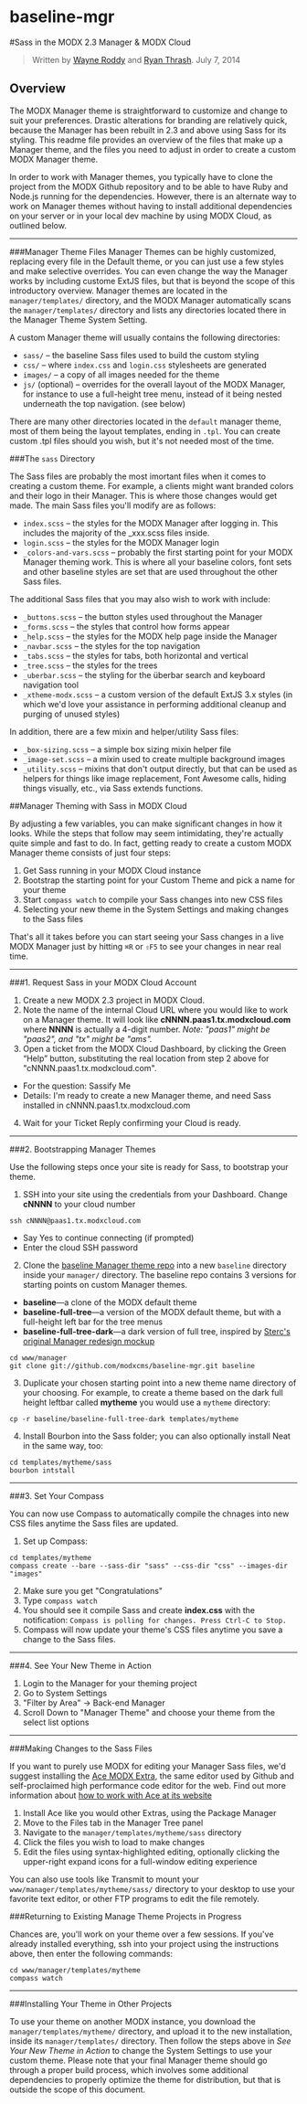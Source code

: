 baseline-mgr
============

#Sass in the MODX 2.3 Manager & MODX Cloud


> Written by [Wayne Roddy](wayne@modx.com) and [Ryan Thrash](ryan@modx.com). July 7, 2014

## Overview

The MODX Manager theme is straightforward to customize and change to suit your preferences. Drastic alterations for branding are relatively quick, because the Manager has been rebuilt in 2.3 and above using Sass for its styling. This readme file provides an overview of the files that make up a Manager theme, and the files you need to adjust in order to create a custom MODX Manager theme. 

In order to work with Manager themes, you typically have to clone the project from the MODX Github repository and to be able to have Ruby and Node.js running for the dependencies. However, there is an alternate way to work on Manager themes without having to install additional dependencies on your server or in your local dev machine by using MODX Cloud, as outlined below. 

---

###Manager Theme Files
Manager Themes can be highly customized, replacing every file in the Default theme, or you can just use a few styles and make selective overrides. You can even change the way the Manager works by including custome ExtJS files, but that is beyond the scope of this introductory overview. Manager themes are located in the `manager/templates/` directory, and the MODX Manager automatically scans the `manager/templates/` directory and lists any directories located there in the Manager Theme System Setting. 

A custom Manager theme will usually contains the following directories:

* `sass/` – the baseline Sass files used to build the custom styling
* `css/` – where `index.css` and `login.css` stylesheets are generated
* `images/` – a copy of all images needed for the theme
* `js/` (optional) – overrides for the overall layout of the MODX Manager, for instance to use a full-height tree menu, instead of it being nested underneath the top navigation. (see below)

There are many other directories located in the `default` manager theme, most of them being the layout templates, ending in `.tpl`. You can create custom .tpl files should you wish, but it's not needed most of the time.

###The `sass` Directory

The Sass files are probably the most imortant files when it comes to creating a custom theme. For example, a clients might want branded colors and their logo in their Manager. This is where those changes would get made. The main Sass files you'll modify are as follows:

* `index.scss` – the styles for the MODX Manager after logging in. This includes the majority of the _xxx.scss files inside.
* `login.scss` – the styles for the MODX Manager login
* `_colors-and-vars.scss` – probably the first starting point for your MODX Manager theming work. This is where all your baseline colors, font sets and other baseline styles are set that are used throughout the other Sass files.

The additional Sass files that you may also wish to work with include:

* `_buttons.scss` – the button styles used throughout the Manager 
* `_forms.scss` – the styles that control how forms appear
* `_help.scss` – the styles for the MODX help page inside the Manager
* `_navbar.scss` – the styles for the top navigation
* `_tabs.scss` – the styles for tabs, both horizontal and vertical
* `_tree.scss` – the styles for the trees
* `_uberbar.scss` – the styling for the überbar search and keyboard navigation tool
* `_xtheme-modx.scss` – a custom version of the default ExtJS 3.x styles (in which we'd love your assistance in performing additional cleanup and purging of unused styles)

In addition, there are a few mixin and helper/utility Sass files:

* `_box-sizing.scss` – a simple box sizing mixin helper file
* `_image-set.scss` – a mixin used to create multiple background images
* `_utility.scss` – mixins that don't output directly, but that can be used as helpers for things like image replacement, Font Awesome calls, hiding things visually, etc., via Sass extends functions.


##Manager Theming with Sass in MODX Cloud

By adjusting a few variables, you can make significant changes in how it looks. While the steps that follow may seem intimidating, they're actually quite simple and fast to do. In fact, getting ready to create a custom MODX Manager theme consists of just four steps:

1. Get Sass running in your MODX Cloud instance
2. Bootstrap the starting point for your Custom Theme and pick a name for your theme
3. Start `compass watch` to compile your Sass changes into new CSS files
4. Selecting your new theme in the System Settings and making changes to the Sass files

That's all it takes before you can start seeing your Sass changes in a live MODX Manager just by hitting `⌘R` or `⇧F5` to see your changes in near real time.  

---

###1. Request Sass in your MODX Cloud Account

1. Create a new MODX 2.3 project in MODX Cloud. 
2. Note the name of the internal Cloud URL where you would like to work on a Manager theme. It will look like **cNNNN.paas1.tx.modxcloud.com** where **NNNN** is actually a 4-digit number. _Note: "paas1" might be "paas2", and "tx" might be "ams"._ 
3. Open a ticket from the MODX Cloud Dashboard, by clicking the Green “Help” button, substituting the real location from step 2 above for "cNNNN.paas1.tx.modxcloud.com".  
  - For the question: Sassify Me
  - Details:  I'm ready to create a new Manager theme, and need Sass installed in cNNNN.paas1.tx.modxcloud.com
4. Wait for your Ticket Reply confirming your Cloud is ready.

---

###2. Bootstrapping Manager Themes

Use the following steps once your site is ready for Sass, to bootstrap your theme. 

1. SSH into your site using the credentials from your Dashboard. Change **cNNNN** to your cloud number
   
  ```
  ssh cNNNN@paas1.tx.modxcloud.com
  ```
  - Say Yes to continue connecting (if prompted)
  - Enter the cloud SSH password
2. Clone the [baseline Manager theme repo](https://github.com/modxcms/baseline-mgr) into a new `baseline` directory inside your `manager/` directory. The baseline repo contains 3 versions for starting points on custom Manager themes.
  - **baseline**—a clone of the MODX default theme
  - **baseline-full-tree**—a version of the MODX default theme, but with a full-height left bar for the tree menus
  - **baseline-full-tree-dark**—a dark version of full tree, inspired by [Sterc's original Manager redesign mockup](http://f.cl.ly/items/1P2Y3I2t3X1r3G1Y0l2D/modx-23-2II.png)
   
  ```
  cd www/manager
  git clone git://github.com/modxcms/baseline-mgr.git baseline
  ```
3. Duplicate your chosen starting point into a new theme name directory of your choosing. For example, to create a theme based on the dark full height leftbar called **mytheme** you would use a `mytheme` directory: 
   
  ```
  cp -r baseline/baseline-full-tree-dark templates/mytheme
  ```
4. Install Bourbon into the Sass folder; you can also optionally install Neat in the same way, too:
  
  ```
  cd templates/mytheme/sass
  bourbon intstall
  ```

---

###3. Set Your Compass

You can now use Compass to automatically compile the chnages into new CSS files anytime the Sass files are updated.

1. Set up Compass:
   
  ```
  cd templates/mytheme
  compass create --bare --sass-dir "sass" --css-dir "css" --images-dir "images"
  ```
2. Make sure you get "Congratulations"
3. Type `compass watch`
4. You should see it compile Sass and create **index.css** with the notification:
  `Compass is polling for changes. Press Ctrl-C to Stop.`
5. Compass will now update your theme's CSS files anytime you save a change to the Sass files.

---

###4. See Your New Theme in Action

1. Login to the Manager for your theming project
2. Go to System Settings
3. "Filter by Area" -> Back-end Manager
4. Scroll Down to "Manager Theme" and choose your theme from the select list options

---

###Making Changes to the Sass Files

If you want to purely use MODX for editing your Manager Sass files, we'd suggest installing the  [Ace MODX Extra](http://modx.com/extras/package/ace), the same editor used by Github and self-proclaimed high performance code editor for the web. Find out more information about [how to work with Ace at its website](http://ace.c9.io/#nav=about) 

1. Install Ace like you would other Extras, using the Package Manager
2. Move to the Files tab in the Manager Tree panel
3. Navigate to the `manager/templates/mytheme/sass` directory
4. Click the files you wish to load to make changes
5. Edit the files using syntax-highlighted editing, optionally clicking the upper-right expand icons for a full-window editing experience

You can also use tools like Transmit to mount your `www/manager/templates/mytheme/sass/` directory to your desktop to use your favorite text editor, or other FTP programs to edit the file remotely.

###Returning to Existing Manage Theme Projects in Progress

Chances are, you'll work on your theme over a few sessions. If you've already installed everything, ssh into your project using the instructions above, then enter the following commands:

```
cd www/manager/templates/mytheme
compass watch
```

---

###Installing Your Theme in Other Projects

To use your theme on another MODX instance, you download the `manager/templates/mytheme/` directory, and upload it to the new installation, inside its `manager/templates/` directory. Then follow the steps above in _See Your New Theme in Action_  to change the System Settings to use your custom theme. Please note that your final Manager theme should go through a proper build process, which involves some additional dependencies to properly optimize the theme for distribution, but that is outside the scope of this document.

